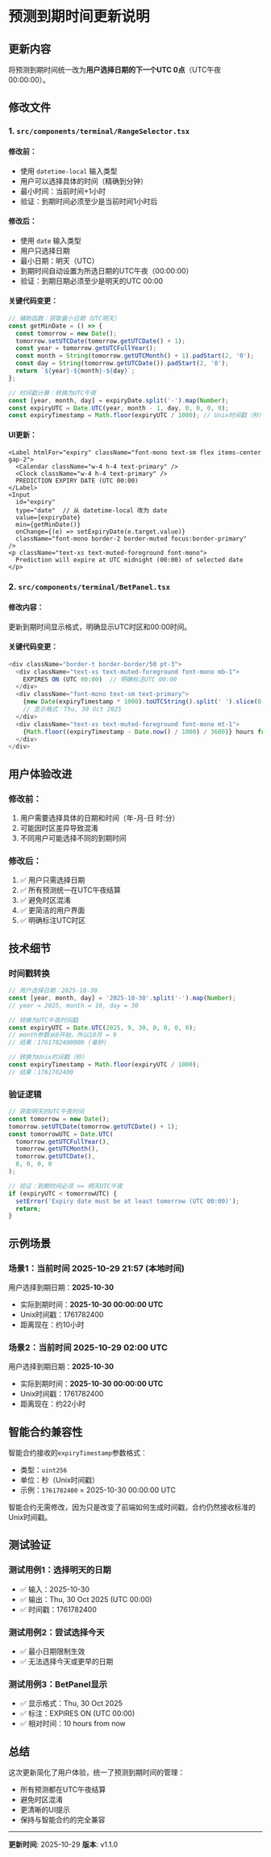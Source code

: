 # 预测到期时间更新说明

## 更新内容

将预测到期时间统一改为**用户选择日期的下一个UTC 0点**（UTC午夜 00:00:00）。

## 修改文件

### 1. `src/components/terminal/RangeSelector.tsx`

#### 修改前：
- 使用 `datetime-local` 输入类型
- 用户可以选择具体的时间（精确到分钟）
- 最小时间：当前时间+1小时
- 验证：到期时间必须至少是当前时间1小时后

#### 修改后：
- 使用 `date` 输入类型
- 用户只选择日期
- 最小日期：明天（UTC）
- 到期时间自动设置为所选日期的UTC午夜（00:00:00）
- 验证：到期日期必须至少是明天的UTC 00:00

#### 关键代码变更：

```typescript
// 辅助函数：获取最小日期（UTC明天）
const getMinDate = () => {
  const tomorrow = new Date();
  tomorrow.setUTCDate(tomorrow.getUTCDate() + 1);
  const year = tomorrow.getUTCFullYear();
  const month = String(tomorrow.getUTCMonth() + 1).padStart(2, '0');
  const day = String(tomorrow.getUTCDate()).padStart(2, '0');
  return `${year}-${month}-${day}`;
};

// 时间戳计算：转换为UTC午夜
const [year, month, day] = expiryDate.split('-').map(Number);
const expiryUTC = Date.UTC(year, month - 1, day, 0, 0, 0, 0);
const expiryTimestamp = Math.floor(expiryUTC / 1000); // Unix时间戳（秒）
```

#### UI更新：

```tsx
<Label htmlFor="expiry" className="font-mono text-sm flex items-center gap-2">
  <Calendar className="w-4 h-4 text-primary" />
  <Clock className="w-4 h-4 text-primary" />
  PREDICTION EXPIRY DATE (UTC 00:00)
</Label>
<Input
  id="expiry"
  type="date"  // 从 datetime-local 改为 date
  value={expiryDate}
  min={getMinDate()}
  onChange={(e) => setExpiryDate(e.target.value)}
  className="font-mono border-2 border-muted focus:border-primary"
/>
<p className="text-xs text-muted-foreground font-mono">
  Prediction will expire at UTC midnight (00:00) of selected date
</p>
```

### 2. `src/components/terminal/BetPanel.tsx`

#### 修改内容：
更新到期时间显示格式，明确显示UTC时区和00:00时间。

#### 关键代码变更：

```typescript
<div className="border-t border-border/50 pt-3">
  <div className="text-xs text-muted-foreground font-mono mb-1">
    EXPIRES ON (UTC 00:00)  // 明确标注UTC 00:00
  </div>
  <div className="font-mono text-sm text-primary">
    {new Date(expiryTimestamp * 1000).toUTCString().split(' ').slice(0, 4).join(' ')}
    // 显示格式：Thu, 30 Oct 2025
  </div>
  <div className="text-xs text-muted-foreground font-mono mt-1">
    {Math.floor((expiryTimestamp - Date.now() / 1000) / 3600)} hours from now
  </div>
</div>
```

## 用户体验改进

### 修改前：
1. 用户需要选择具体的日期和时间（年-月-日 时:分）
2. 可能因时区差异导致混淆
3. 不同用户可能选择不同的到期时间

### 修改后：
1. ✅ 用户只需选择日期
2. ✅ 所有预测统一在UTC午夜结算
3. ✅ 避免时区混淆
4. ✅ 更简洁的用户界面
5. ✅ 明确标注UTC时区

## 技术细节

### 时间戳转换

```typescript
// 用户选择日期：2025-10-30
const [year, month, day] = '2025-10-30'.split('-').map(Number);
// year = 2025, month = 10, day = 30

// 转换为UTC午夜时间戳
const expiryUTC = Date.UTC(2025, 9, 30, 0, 0, 0, 0);
// month参数从0开始，所以10月 = 9
// 结果：1761782400000 (毫秒)

// 转换为Unix时间戳（秒）
const expiryTimestamp = Math.floor(expiryUTC / 1000);
// 结果：1761782400
```

### 验证逻辑

```typescript
// 获取明天的UTC午夜时间
const tomorrow = new Date();
tomorrow.setUTCDate(tomorrow.getUTCDate() + 1);
const tomorrowUTC = Date.UTC(
  tomorrow.getUTCFullYear(),
  tomorrow.getUTCMonth(),
  tomorrow.getUTCDate(),
  0, 0, 0, 0
);

// 验证：到期时间必须 >= 明天UTC午夜
if (expiryUTC < tomorrowUTC) {
  setError('Expiry date must be at least tomorrow (UTC 00:00)');
  return;
}
```

## 示例场景

### 场景1：当前时间 2025-10-29 21:57 (本地时间)

用户选择到期日期：**2025-10-30**

- 实际到期时间：**2025-10-30 00:00:00 UTC**
- Unix时间戳：1761782400
- 距离现在：约10小时

### 场景2：当前时间 2025-10-29 02:00 UTC

用户选择到期日期：**2025-10-30**

- 实际到期时间：**2025-10-30 00:00:00 UTC**
- Unix时间戳：1761782400
- 距离现在：约22小时

## 智能合约兼容性

智能合约接收的`expiryTimestamp`参数格式：
- 类型：`uint256`
- 单位：秒（Unix时间戳）
- 示例：`1761782400` = 2025-10-30 00:00:00 UTC

智能合约无需修改，因为只是改变了前端如何生成时间戳，合约仍然接收标准的Unix时间戳。

## 测试验证

### 测试用例1：选择明天的日期
- ✅ 输入：2025-10-30
- ✅ 输出：Thu, 30 Oct 2025 (UTC 00:00)
- ✅ 时间戳：1761782400

### 测试用例2：尝试选择今天
- ✅ 最小日期限制生效
- ✅ 无法选择今天或更早的日期

### 测试用例3：BetPanel显示
- ✅ 显示格式：Thu, 30 Oct 2025
- ✅ 标注：EXPIRES ON (UTC 00:00)
- ✅ 相对时间：10 hours from now

## 总结

这次更新简化了用户体验，统一了预测到期时间的管理：
- 所有预测都在UTC午夜结算
- 避免时区混淆
- 更清晰的UI提示
- 保持与智能合约的完全兼容

---

**更新时间**: 2025-10-29
**版本**: v1.1.0
